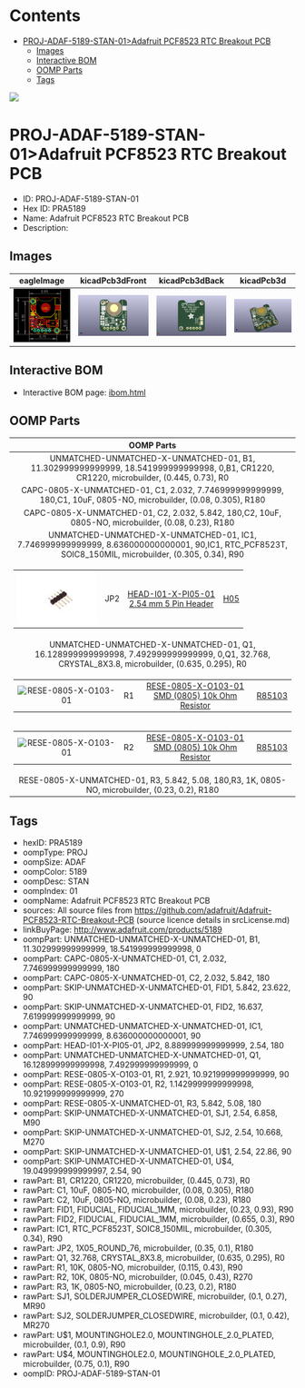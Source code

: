 



Contents
========

* [PROJ-ADAF-5189-STAN-01>Adafruit PCF8523 RTC Breakout PCB](#proj-adaf-5189-stan-01adafruit-pcf8523-rtc-breakout-pcb)
	* [Images](#images)
	* [Interactive BOM](#interactive-bom)
	* [OOMP Parts](#oomp-parts)
	* [Tags](#tags)
  
![][im]
# PROJ-ADAF-5189-STAN-01>Adafruit PCF8523 RTC Breakout PCB

- ID: PROJ-ADAF-5189-STAN-01
- Hex ID: PRA5189
- Name: Adafruit PCF8523 RTC Breakout PCB
- Description: 

## Images
  
  

|eagleImage|kicadPcb3dFront|kicadPcb3dBack|kicadPcb3d|
| :---: | :---: | :---: | :---: |
|[![eagleImage](eagleImage_140.png)](eagleImage_600.png)|[![kicadPcb3dFront](kicadPcb3dFront_140.png)](kicadPcb3dFront_600.png)|[![kicadPcb3dBack](kicadPcb3dBack_140.png)](kicadPcb3dBack_600.png)|[![kicadPcb3d](kicadPcb3d_140.png)](kicadPcb3d_600.png)|

## Interactive BOM

- Interactive BOM page: [ibom.html](kicad/bom/ibom.html)

## OOMP Parts
  

|OOMP Parts|
| :---: |
|UNMATCHED-UNMATCHED-X-UNMATCHED-01, B1, 11.302999999999999, 18.541999999999998, 0,B1, CR1220, CR1220, microbuilder, (0.445, 0.73), R0|
|CAPC-0805-X-UNMATCHED-01, C1, 2.032, 7.746999999999999, 180,C1, 10uF, 0805-NO, microbuilder, (0.08, 0.305), R180|
|CAPC-0805-X-UNMATCHED-01, C2, 2.032, 5.842, 180,C2, 10uF, 0805-NO, microbuilder, (0.08, 0.23), R180|
|UNMATCHED-UNMATCHED-X-UNMATCHED-01, IC1, 7.746999999999999, 8.636000000000001, 90,IC1, RTC_PCF8523T, SOIC8_150MIL, microbuilder, (0.305, 0.34), R90|
|<table><tr><td>![HEAD-I01-X-PI05-01](https://raw.githubusercontent.com/oomlout/oomlout_OOMP_parts/main/HEAD-I01-X-PI05-01/image_140.jpg)</td><td> JP2</td><td>[HEAD-I01-X-PI05-01<br>2.54 mm 5 Pin Header](https://github.com/oomlout/oomlout_OOMP_parts/tree/main/HEAD-I01-X-PI05-01/)</td><td>[H05](https://github.com/oomlout/oomlout_OOMP_parts/tree/main/HEAD-I01-X-PI05-01/)</td></tr></table>|
|UNMATCHED-UNMATCHED-X-UNMATCHED-01, Q1, 16.128999999999998, 7.492999999999999, 0,Q1, 32.768, CRYSTAL_8X3.8, microbuilder, (0.635, 0.295), R0|
|<table><tr><td>![RESE-0805-X-O103-01](https://raw.githubusercontent.com/oomlout/oomlout_OOMP_parts/main/RESE-0805-X-O103-01/image_140.jpg)</td><td> R1</td><td>[RESE-0805-X-O103-01<br>SMD (0805) 10k Ohm Resistor](https://github.com/oomlout/oomlout_OOMP_parts/tree/main/RESE-0805-X-O103-01/)</td><td>[R85103](https://github.com/oomlout/oomlout_OOMP_parts/tree/main/RESE-0805-X-O103-01/)</td></tr></table>|
|<table><tr><td>![RESE-0805-X-O103-01](https://raw.githubusercontent.com/oomlout/oomlout_OOMP_parts/main/RESE-0805-X-O103-01/image_140.jpg)</td><td> R2</td><td>[RESE-0805-X-O103-01<br>SMD (0805) 10k Ohm Resistor](https://github.com/oomlout/oomlout_OOMP_parts/tree/main/RESE-0805-X-O103-01/)</td><td>[R85103](https://github.com/oomlout/oomlout_OOMP_parts/tree/main/RESE-0805-X-O103-01/)</td></tr></table>|
|RESE-0805-X-UNMATCHED-01, R3, 5.842, 5.08, 180,R3, 1K, 0805-NO, microbuilder, (0.23, 0.2), R180|

## Tags

- hexID: PRA5189
- oompType: PROJ
- oompSize: ADAF
- oompColor: 5189
- oompDesc: STAN
- oompIndex: 01
- oompName: Adafruit PCF8523 RTC Breakout PCB
- sources: All source files from https://github.com/adafruit/Adafruit-PCF8523-RTC-Breakout-PCB (source licence details in srcLicense.md)
- linkBuyPage: http://www.adafruit.com/products/5189
- oompPart: UNMATCHED-UNMATCHED-X-UNMATCHED-01, B1, 11.302999999999999, 18.541999999999998, 0
- oompPart: CAPC-0805-X-UNMATCHED-01, C1, 2.032, 7.746999999999999, 180
- oompPart: CAPC-0805-X-UNMATCHED-01, C2, 2.032, 5.842, 180
- oompPart: SKIP-UNMATCHED-X-UNMATCHED-01, FID1, 5.842, 23.622, 90
- oompPart: SKIP-UNMATCHED-X-UNMATCHED-01, FID2, 16.637, 7.619999999999999, 90
- oompPart: UNMATCHED-UNMATCHED-X-UNMATCHED-01, IC1, 7.746999999999999, 8.636000000000001, 90
- oompPart: HEAD-I01-X-PI05-01, JP2, 8.889999999999999, 2.54, 180
- oompPart: UNMATCHED-UNMATCHED-X-UNMATCHED-01, Q1, 16.128999999999998, 7.492999999999999, 0
- oompPart: RESE-0805-X-O103-01, R1, 2.921, 10.921999999999999, 90
- oompPart: RESE-0805-X-O103-01, R2, 1.1429999999999998, 10.921999999999999, 270
- oompPart: RESE-0805-X-UNMATCHED-01, R3, 5.842, 5.08, 180
- oompPart: SKIP-UNMATCHED-X-UNMATCHED-01, SJ1, 2.54, 6.858, M90
- oompPart: SKIP-UNMATCHED-X-UNMATCHED-01, SJ2, 2.54, 10.668, M270
- oompPart: SKIP-UNMATCHED-X-UNMATCHED-01, U$1, 2.54, 22.86, 90
- oompPart: SKIP-UNMATCHED-X-UNMATCHED-01, U$4, 19.049999999999997, 2.54, 90
- rawPart: B1, CR1220, CR1220, microbuilder, (0.445, 0.73), R0
- rawPart: C1, 10uF, 0805-NO, microbuilder, (0.08, 0.305), R180
- rawPart: C2, 10uF, 0805-NO, microbuilder, (0.08, 0.23), R180
- rawPart: FID1, FIDUCIAL, FIDUCIAL_1MM, microbuilder, (0.23, 0.93), R90
- rawPart: FID2, FIDUCIAL, FIDUCIAL_1MM, microbuilder, (0.655, 0.3), R90
- rawPart: IC1, RTC_PCF8523T, SOIC8_150MIL, microbuilder, (0.305, 0.34), R90
- rawPart: JP2, 1X05_ROUND_76, microbuilder, (0.35, 0.1), R180
- rawPart: Q1, 32.768, CRYSTAL_8X3.8, microbuilder, (0.635, 0.295), R0
- rawPart: R1, 10K, 0805-NO, microbuilder, (0.115, 0.43), R90
- rawPart: R2, 10K, 0805-NO, microbuilder, (0.045, 0.43), R270
- rawPart: R3, 1K, 0805-NO, microbuilder, (0.23, 0.2), R180
- rawPart: SJ1, SOLDERJUMPER_CLOSEDWIRE, microbuilder, (0.1, 0.27), MR90
- rawPart: SJ2, SOLDERJUMPER_CLOSEDWIRE, microbuilder, (0.1, 0.42), MR270
- rawPart: U$1, MOUNTINGHOLE2.0, MOUNTINGHOLE_2.0_PLATED, microbuilder, (0.1, 0.9), R90
- rawPart: U$4, MOUNTINGHOLE2.0, MOUNTINGHOLE_2.0_PLATED, microbuilder, (0.75, 0.1), R90
- oompID: PROJ-ADAF-5189-STAN-01



[im]: kicadPcb3d_450.png
